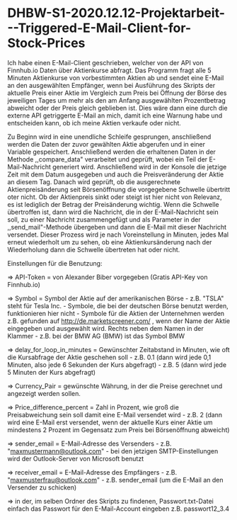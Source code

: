 # DHBW-S1-2020.12.12-Projektarbeit---Triggered-E-Mail-Client-for-Stock-Prices


Ich habe einen E-Mail-Client geschrieben, welcher von der API von Finnhub.io Daten über Aktienkurse abfragt.
Das Programm fragt alle 5 Minuten Aktienkurse von vorbestimmten Aktien ab und sendet eine E-Mail an den ausgewählten Empfänger, wenn bei Ausführung des Skripts der aktuelle Preis einer Aktie im Vergleich zum Preis bei Öffnung der Börse des jeweiligen Tages um mehr als den am Anfang ausgewählten Prozentbetrag abweicht oder der Preis gleich geblieben ist.
Dies wäre dann eine durch die externe API getriggerte E-Mail an mich, damit ich eine Warnung habe und entscheiden kann, ob ich meine Aktien verkaufe oder nicht.


Zu Beginn wird in eine unendliche Schleife gesprungen, anschließend werden die Daten der zuvor gewählten Aktie abgerufen und in einer Variable gespeichert.
Anschließend werden die erhaltenen Daten in der Methode ,,compare_data" verarbeitet und geprüft, wobei ein Teil der E-Mail-Nachricht generiert wird.
Anschließend wird in der Konsole die jetzige Zeit mit dem Datum ausgegeben und auch die Preisveränderung der Aktie an diesem Tag.
Danach wird geprüft, ob die ausgerechnete Aktienpreisänderung seit Börsenöffnung die vorgegebene Schwelle übertritt oter nicht.
Ob der Aktienpreis sinkt oder steigt ist hier nicht von Relevanz, es ist lediglich der Betrag der Preisänderung wichtig.
Wenn die Schwelle übertroffen ist, dann wird die Nachricht, die in der E-Mail-Nachricht sein soll, zu einer Nachricht zusammengefügt und als Parameter in der ,,send_mail"-Methode übergeben und dann die E-Mail mit dieser Nachricht versendet.
Dieser Prozess wird je nach Voreinstellung in Minuten, jedes Mal erneut wiederholt um zu sehen, ob eine Aktienkursänderung nach der Wiederholung dann die Schwelle übertreten hat oder nicht.



Einstellungen für die Benutzung:

=> API-Token = von Alexander Biber vorgegeben (Gratis API-Key von Finnhub.io)

=> Symbol = Symbol der Aktie auf der amerikanischen Börse
    - z.B. "TSLA" steht für Tesla Inc.
    - Symbole, die bei der deutschen Börse benutzt werden, funktionieren hier nicht
    - Symbole für die Aktien der Unternehmen werden z.B. gefunden auf http://de.marketscreener.com/ , wenn der Name der Aktie eingegeben und ausgewählt wird. Rechts neben dem Namen in der Klammer
        - z.B. bei der BMW AG (BMW) ist das Symbol BMW

=> delay_for_loop_in_minutes = Gewünschter Zeitabstand in Minuten, wie oft die Kursabfrage der Aktie geschehen soll
    - z.B. 0.1  (dann wird jede 0,1 Minuten, also jede 6 Sekunden der Kurs abgefragt)
    - z.B. 5    (dann wird jede 5 Minuten der Kurs abgefragt)

=> Currency_Pair = gewünschte Währung, in der die Preise gerechnet und angezeigt werden sollen.

=> Price_difference_percent = Zahl in Prozent, wie groß die Preisabweichung sein soll damit eine E-Mail versendet wird
    - z.B. 2    (dann wird eine E-Mail erst versendet, wenn der aktuelle Kurs einer Aktie um mindestens 2 Prozent im Gegensatz zum Preis bei Börsenöffnung abweicht)



=> sender_email = E-Mail-Adresse des Versenders
    - z.B. "maxmustermann@outlook.com"
    - bei den jetzigen SMTP-Einstellungen wird der Outlook-Server von Microsoft benutzt

=> receiver_email = E-Mail-Adresse des Empfängers
    - z.B. "maxmusterfrau@outlook.com"
    - z.B. sender_email     (um die E-Mail an den Versender zu schicken)


=> in der, im selben Ordner des Skripts zu findenen, Passwort.txt-Datei einfach das Passwort für den E-Mail-Account eingeben
    z.B. passwort12_3.4
